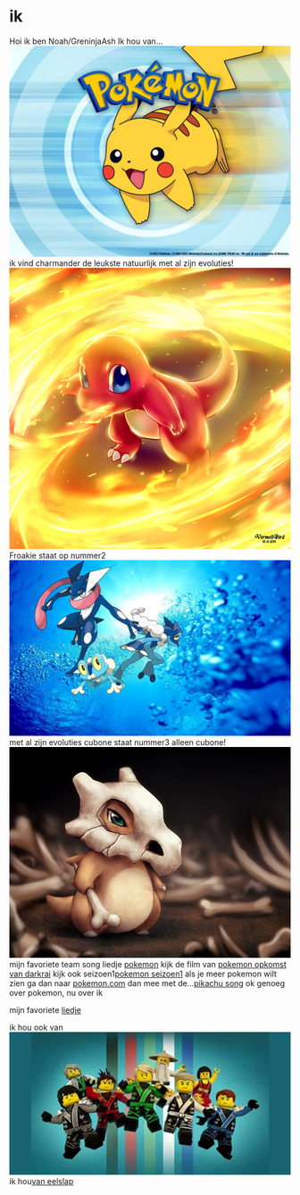 # ik

Hoi ik ben Noah/GreninjaAsh
Ik hou van...
![pokemon](char.jpeg)
ik vind charmander de leukste natuurlijk met al zijn evoluties!
![pokie](frokie.jpeg)
Froakie staat op nummer2
![pok](froakie.jpeg)
met al zijn evoluties
cubone staat nummer3 alleen cubone!
![po](cu.jpeg)
mijn favoriete team song liedje [pokemon](https://www.youtube.com/watch?v=CQuObfTx6Cg)
kijk de film van [pokemon opkomst van darkrai](https://www.youtube.com/watch?v=ne26-P4byXI)
kijk ook seizoen1[pokemon seizoen1](https://www.youtube.com/watch?v=YwJu9sHqQ_k&list=PLV53TKZtH2Q8mjfNsBarnPicoRN8ID0tl)
als je meer pokemon wilt zien ga dan naar [pokemon.com](http://www.pokemon.com/us/pokemon-episodes/)
dan mee met de...[pikachu song](https://www.youtube.com/watch?v=sSMNKQl5DYo)
ok genoeg over pokemon, nu over ik

mijn favoriete [liedje](https://www.youtube.com/watch?v=xUVz4nRmxn4)

ik hou ook van ![lego ninjago](hec.jpeg)
ik hou[van eelslap](http://eelslap.com/)






































































































































































































































































































































































































































































































































































































































































































































































































































































































































































































































































































































































































































































































































































































































































































































































































































































































































































































































































































































































































































































